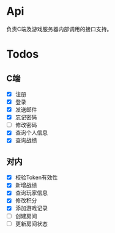 # Api
负责C端及游戏服务器内部调用的接口支持。
# Todos
## C端
 - [x] 注册
 - [x] 登录
 - [x] 发送邮件
 - [x] 忘记密码
 - [ ] 修改密码
 - [x] 查询个人信息
 - [X] 查询战绩

## 对内
 - [x] 校验Token有效性
 - [x] 新增战绩
 - [x] 查询玩家信息
 - [x] 修改积分
 - [X] 添加游戏记录
 - [ ] 创建房间
 - [ ] 更新房间状态
